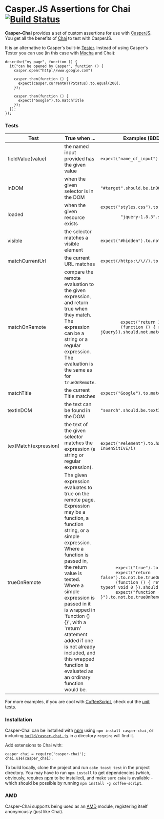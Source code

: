# Casper.JS Assertions for Chai [![Build Status](https://secure.travis-ci.org/brianmhunt/casper-chai.png?branch=master)](https://travis-ci.org/brianmhunt/casper-chai)

**Casper–Chai** provides a set of custom assertions for use with [CasperJS][].
You get all the benefits of [Chai][] to test with CasperJS.

It is an alternative to Casper's built-in [Tester][].  Instead of using
Casper's Tester you can use (in this case with [Mocha][] and Chai):

    describe("my page", function () {
      it("can be opened by Casper", function () {
        casper.open("http://www.google.com")

        casper.then(function () {
          expect(casper.currentHTTPStatus).to.equal(200);
        });

        casper.then(function () {
          expect("Google").to.matchTitle
        });
      });
    });

### Tests

<table>
  <thead>
    <th>Test</th>
    <th>True when ... </th>
    <th>Examples (BDD, should & expect)</th>
  </thead>
  <tbody>
    <tr>
      <td>fieldValue(value)</td>
      <td>
        the named input provided has the given value
      </td>
      <td>
        <code>expect("name_of_input").to.have.fieldValue("123");</code>
      </td>
    </tr>
    <tr>
      <td>inDOM </td>
      <td>when the given selector is in the DOM</td>
      <td><code>"#target".should.be.inDOM;</code></td>
    </tr>
    <tr>
      <td>loaded</td>
      <td>when the given resource exists</td>
      <td>
      <code>expect("styles.css").to.not.be.loaded<br/>
        "jquery-1.8.3".should.be.loaded
      </code></td>
    </tr>
    <tr>
      <td>visible</td>
      <td>the selector matches a visible element</td>
      <td><code>expect("#hidden").to.not.be.visible</code></td>
    </tr>
    <tr>
      <td>matchCurrentUrl</td>
      <td>the current URL matches</td>
      <td><code>expect(/https:\/\//).to.matchCurrentUrl</code></td>
    </tr>
    <tr>
      <td>matchOnRemote</td>
      <td>compare the remote evaluation to the given expression, and return
      true when they match. The expression can be a string or a regular
      expression. The evaluation is the same as for <code>trueOnRemote</code>.
      </td>
      <td>
        <pre><code>
        expect("return 123").to.matchOnRemote(123)
        (function () { return typeof jQuery}).should.not.matchOnRemote('undefined')
        </code></pre>
      </td>
    </tr>
    <tr>
      <td>matchTitle</td>
      <td>the current Title matches</td>
      <td><code>expect("Google").to.matchTitle</code></td>
    </tr>
    <tr>
      <td>textInDOM</td>
      <td>the text can be found in the DOM</td>
      <td><code>"search".should.be.textInDOM</code></td>
    </tr>
    <tr>
      <td>textMatch(expression)</td>
      <td>
        the text of the given selector matches the expression (a string
        or regular expression).
      </td>
      <td>
      <code>expect("#element").to.have.textMatch(/case InSenSitIvE/i)</code>
      </td>
    </tr>
    <tr>
    <td>trueOnRemote</td>
    <td>
      The given expression evaluates to true on the remote page. Expression
      may be a function, a function string, or a simple expression. Where
      a function is passed in, the return value is tested. Where a 
      simple expression is passed in it is wrapped in 'function () {}',
      with a 'return' statement added if one is not already included, and
      this wrapped function is evaluated as an ordinary function would be.
    </td>
    <td>
    <pre><code>
      expect("true").to.be.trueOnRemote
      expect("return false").to.not.be.trueOnRemote
      (function () { return typeof jQuery == typeof void 0 }).should.be.true
      expect("function () { return 1 == 0 }").to.not.be.trueOnRemote
    </code></pre>
    </td>
    </tr>
  </tbody>
</table>

For more examples, if you are cool with
[CoffeeScript](http://coffeescript.org/), check out the [unit
tests](https://github.com/brianmhunt/casper-chai/blob/master/test/common.coffee).


### Installation

Casper-Chai can be installed with [npm][] using `npm install casper-chai`, or
including
[`build/casper-chai.js`](https://raw.github.com/brianmhunt/casper-chai/master/build/casper-chai.js)
in a directory `require` will find it.

Add extensions to Chai with:

    casper_chai = require('casper-chai');
    chai.use(casper_chai);

To build locally, clone the project and run `cake toast test` in the
project directory. You may have to run `npm install` to get dependencies
(which, obviously, requires [npm][] to be installed), and make sure `cake` is
available - which should be possible by running `npm install -g coffee-script`.

### AMD

Casper–Chai supports being used as an [AMD][] module, registering itself
anonymously (just like Chai).

[CasperJS]: http://casperjs.org/
[Chai]: http://chaijs.com/
[Mocha]: http://visionmedia.github.com/mocha/
[AMD]: https://github.com/amdjs/amdjs-api/wiki/AMD
[npm]: https://npmjs.org/
[Tester]: http://casperjs.org/api.html#tester

